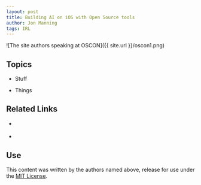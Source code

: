 ```yaml
---
layout: post
title: Building AI on iOS with Open Source tools
author: Jon Manning
tags: IRL
---
```


![The site authors speaking at OSCON]({{ site.url }}/oscon1.png)

## Topics
 * Stuff

 * Things

## Related Links
 * []()

 * []()

## Use
This content was written by the authors named above, release for use under the [MIT License](https://opensource.org/licenses/MIT).

